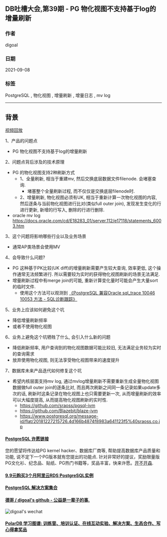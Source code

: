## DB吐槽大会,第39期 - PG 物化视图不支持基于log的增量刷新    
    
### 作者    
digoal    
    
### 日期    
2021-09-08    
    
### 标签    
PostgreSQL , 物化视图 , 增量刷新 , 增量日志 , mv log      
    
----    
    
## 背景    
[视频回放](https://www.bilibili.com/video/bv1uf4y1P7bv)    
    
1、产品的问题点    
- PG 物化视图不支持基于log的增量刷新    
    
2、问题点背后涉及的技术原理    
- PG 的物化视图支持2种刷新方式    
    - 1、全量刷新, 相当于重建mv, 然后交换底层数据文件filenode. 会堵塞查询.    
        - 堵塞整个全量刷新过程, 而不仅仅是交换底层filenode时.  
    - 2、增量刷新, 物化视图必须有UK, 相当于重新计算一次物化视图的内容, 然后逐条与当前物化视图进行比对(类似full outer join), 发现发生变化的行进行更新, 新增的行写入, 删除的行进行删除.     
- oracle mv log https://docs.oracle.com/cd/E18283_01/server.112/e17118/statements_6003.htm     
    
3、这个问题将影响哪些行业以及业务场景    
- 通常AP类场景会使用MV    
    
4、会导致什么问题?     
- PG 这种基于PK比较(UK diff)的增量刷新需要产生较大查询, 效率更低, 这个操作通常无法频繁进行. 所以需要较为实时的获得物化视图刷新的场景无法满足.      
- 增量刷新过程中有merge join的可能, 重新计算变化量时可能会产生大量sort的临时文件.     
    - 使用这个方法可以观测到 [《PostgreSQL 兼容Oracle sql_trace 10046 10053 方法 - SQL诊断跟踪》](../202109/20210904_04.md)  
    
5、业务上应该如何避免这个坑    
- 降低增量刷新频率    
- 或者不使用物化视图    
    
6、业务上避免这个坑牺牲了什么, 会引入什么新的问题    
- 降低刷新频率, 用户查询到的物化视图数据可能比较旧, 无法满足业务较为实时的查询需求    
- 放弃使用物化视图, 则无法享受物化视图带来的速度提升    
    
7、数据库未来产品迭代如何修复这个坑    
- 希望内核层面支持mv log, 通过mvlog增量刷新不需要重新生成全量物化视图数据做full outer join的逐条比对, 而且两次刷新之间同一条记录如果update多次的话, 刷新时这条记录在物化视图上也只需要更新一次, 从而增量刷新的效率可以大幅度提高, 从而提高物化视图刷新的实时性.    
    - https://github.com/sraoss/pgsql-ivm
    - https://github.com/Blazebit/blaze-ivm
    - https://www.postgresql.org/message-id/flat/20181227215726.4d166b4874f8983a641123f5%40sraoss.co.jp
    
  
#### [PostgreSQL 许愿链接](https://github.com/digoal/blog/issues/76 "269ac3d1c492e938c0191101c7238216")
您的愿望将传达给PG kernel hacker、数据库厂商等, 帮助提高数据库产品质量和功能, 说不定下一个PG版本就有您提出的功能点. 针对非常好的提议，奖励限量版PG文化衫、纪念品、贴纸、PG热门书籍等，奖品丰富，快来许愿。[开不开森](https://github.com/digoal/blog/issues/76 "269ac3d1c492e938c0191101c7238216").  
  
  
#### [9.9元购买3个月阿里云RDS PostgreSQL实例](https://www.aliyun.com/database/postgresqlactivity "57258f76c37864c6e6d23383d05714ea")
    
  
#### [PostgreSQL 解决方案集合](https://yq.aliyun.com/topic/118 "40cff096e9ed7122c512b35d8561d9c8")
  
  
#### [德哥 / digoal's github - 公益是一辈子的事.](https://github.com/digoal/blog/blob/master/README.md "22709685feb7cab07d30f30387f0a9ae")
  
  
![digoal's wechat](../pic/digoal_weixin.jpg "f7ad92eeba24523fd47a6e1a0e691b59")
  
  
#### [PolarDB 学习图谱: 训练营、培训认证、在线互动实验、解决方案、生态合作、写心得拿奖品](https://www.aliyun.com/database/openpolardb/activity "8642f60e04ed0c814bf9cb9677976bd4")
  
